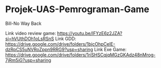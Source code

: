 # Projek-UAS-Pemrograman-Game
Bill-No Way Back

Link video review game: https://youtu.be/lFYzE6z2JZA?si=hVUthDOh1oLsRSnS
Link GDD: https://drive.google.com/drive/folders/1bjcOhpCeIE-dzRpCS5uNVRoZppn9RRG9?usp=sharing
Link Exe Game: https://drive.google.com/drive/folders/1riSHSCqjqMGzGKAdz48nMrog-7jRm5iG?usp=sharing
